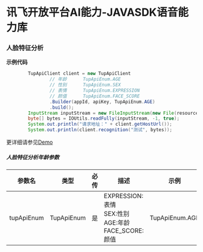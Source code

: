 # 讯飞开放平台AI能力-JAVASDK语音能力库

### 人脸特征分析

**示例代码**
```java
        TupApiClient client = new TupApiClient
                // 年龄      TupApiEnum.AGE
                // 性别      TupApiEnum.SEX
                // 表情      TupApiEnum.EXPRESSION
                // 颜值      TupApiEnum.FACE_SCORE
                .Builder(appId, apiKey, TupApiEnum.AGE)
                .build();
        InputStream inputStream = new FileInputStream(new File(resourcePath + filePath));
        byte[] bytes = IOUtils.readFully(inputStream, -1, true);
        System.out.println("请求地址：" + client.getHostUrl());
        System.out.println(client.recognition("测试", bytes));
```

更详细请参见[Demo](https://github.com/iFLYTEK-OP/websdk-java-demo/blob/main/src/main/java/cn/xfyun/demo/AntiSpoofClientApp.java)

##### 人脸特征分析年龄参数
|参数名|类型|必传|描述|示例|
|---|---|---|---|---|
|tupApiEnum|TupApiEnum|是|EXPRESSION:表情 <br>SEX:性别 <br>AGE:年龄 <br>FACE_SCORE:颜值|TupApiEnum.AGE|

